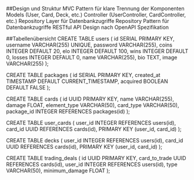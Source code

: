 ##Design und Struktur 
 MVC Pattern für klare Trennung der Komponenten 
 Models (User, Card, Deck, etc.) 
 Controller (UserController, CardController, etc.) 
 Repository Layer für Datenbankzugriffe 
 Repository Pattern für Datenbankzugriffe 
 RESTful API Design nach OpenAPI Spezifikation 
 
##Tabellenübersicht 
CREATE TABLE users ( 
    id SERIAL PRIMARY KEY, 
    username VARCHAR(255) UNIQUE, 
    password VARCHAR(255), 
    coins INTEGER DEFAULT 20, 
    elo INTEGER DEFAULT 100, 
    wins INTEGER DEFAULT 0, 
    losses INTEGER DEFAULT 0, 
    name VARCHAR(255), 
    bio TEXT, 
    image VARCHAR(255) 
); 
 
CREATE TABLE packages ( 
    id SERIAL PRIMARY KEY, 
    created_at TIMESTAMP DEFAULT CURRENT_TIMESTAMP, 
    acquired BOOLEAN DEFAULT FALSE 
); 
 
CREATE TABLE cards ( 
    id UUID PRIMARY KEY, 
    name VARCHAR(255), 
    damage FLOAT, 
    element_type VARCHAR(50), 
    card_type VARCHAR(50), 
    package_id INTEGER REFERENCES packages(id) 
); 
 
CREATE TABLE user_cards ( 
    user_id INTEGER REFERENCES users(id), 
    card_id UUID REFERENCES cards(id), 
    PRIMARY KEY (user_id, card_id) 
); 
 
CREATE TABLE decks ( 
    user_id INTEGER REFERENCES users(id), 
    card_id UUID REFERENCES cards(id), 
    PRIMARY KEY (user_id, card_id) 
); 
 
CREATE TABLE trading_deals ( 
    id UUID PRIMARY KEY, 
    card_to_trade UUID REFERENCES cards(id), 
    user_id INTEGER REFERENCES users(id), 
    type VARCHAR(50), 
    minimum_damage FLOAT 
);
